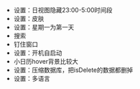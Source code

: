 - 设置：日视图隐藏23:00-5:00时间段
- 设置：皮肤
- 设置：星期一为第一天
- 搜索
- 钉住窗口
- 设置：开机自启动
- 小日历hover背景比较大
- 设置：压缩数据库，把isDelete的数据都删掉
- 设置：多语言